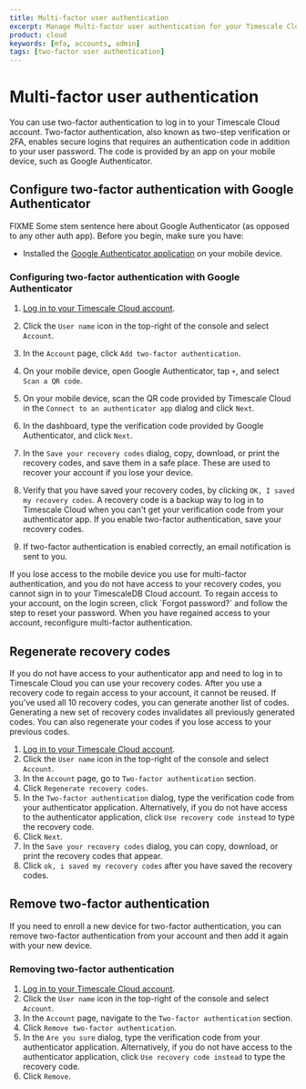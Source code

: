 ```yaml
---
title: Multi-factor user authentication
excerpt: Manage Multi-factor user authentication for your Timescale Cloud account
product: cloud
keywords: [mfa, accounts, admin]
tags: [two-factor user authentication]
---
```


# Multi-factor user authentication

You can use two-factor authentication to log in to your Timescale Cloud 
account. Two-factor authentication, also known as two-step verification 
or 2FA, enables secure logins that
requires an authentication code in addition to your user password. The code 
is provided by an app on your mobile device, such as Google Authenticator.
## Configure two-factor authentication with Google Authenticator

FIXME Some stem sentence here about Google Authenticator (as opposed to any other auth app).
Before you begin, make sure you have:

*   Installed the [Google Authenticator application][install-google-authenticator]
  on your mobile device.

<procedure>

### Configuring two-factor authentication with Google Authenticator

1.  [Log in to your Timescale Cloud account][cloud-login].
1.  Click the `User name` icon in the top-right of the console and select `Account`.
1.  In the `Account` page, click `Add two-factor authentication`.
1.  On your mobile device, open Google Authenticator, tap `+`, and select
    `Scan a QR code`.
1.  On your mobile device, scan the QR code provided by Timescale Cloud in the
    `Connect to an authenticator app` dialog and click `Next`.
1.  In the dashboard, type the verification code provided by Google Authenticator, and click
    `Next`.
1.  In the `Save your recovery codes` dialog, copy, download, or print the
    recovery codes, and save them in a safe place. These are used to 
    recover your account if you lose your device.
1.  Verify that you have saved your recovery codes, by clicking `OK, I saved my recovery codes`.
    <highlight type="important">
    A recovery code is a backup way to log in to Timescale Cloud when you can't
    get your verification code from  your authenticator app. If you enable
    two-factor authentication, save your recovery codes.
    </highlight>

1.  If two-factor authentication is enabled correctly, an email notification is sent to you.

</procedure>

<highlight type="warning">
If you lose access to the mobile device you use for multi-factor
authentication, and you do not have access to your recovery codes, you cannot sign in to your TimescaleDB Cloud
account. To regain access to your account, on the login screen, click
`Forgot password?` and follow the step to reset your password. When you have
regained access to your account, reconfigure multi-factor authentication.
</highlight>

## Regenerate recovery codes

If you do not have access to your authenticator app and need to log in to
Timescale Cloud you can use your recovery codes. After you use a recovery code
to regain access to your account, it cannot be reused. If you've used all 10
recovery codes, you can generate another list of codes. Generating a new set of
recovery codes invalidates all previously generated codes. You
can also regenerate your codes if you lose access to your 
previous codes.

<procedure>

1.  [Log in to your Timescale Cloud account][cloud-login].
1.  Click the `User name` icon in the top-right of the console and select `Account`.
1.  In the `Account` page, go to `Two-factor authentication` section.
1.  Click `Regenerate recovery codes`. 
1.  In the `Two-factor authentication` dialog, type the verification code from
    your authenticator application.
    Alternatively, if you do not have access to the authenticator application,
    click `Use recovery code instead` to type the recovery code.
1.  Click `Next`.
1.  In the `Save your recovery codes` dialog, you can copy, download, or print the
    recovery codes that appear.
1.  Click `ok, i saved my recovery codes` after you have saved the recovery codes.

</procedure>

## Remove two-factor authentication

If you need to enroll a new device for two-factor authentication, you can 
remove two-factor authentication from your account and then add it 
again with your new device.

<procedure>

### Removing two-factor authentication

1.  [Log in to your Timescale Cloud account][cloud-login].
1.  Click the `User name` icon in the top-right of the console and select `Account`.
1.  In the `Account` page, navigate to the `Two-factor authentication` section.
1.  Click `Remove two-factor authentication`.
1.  In the `Are you sure` dialog, type the verification code from your
    authenticator application. Alternatively, if you do not have access 
    to the authenticator application, click `Use recovery code instead` 
    to type the recovery code.
1.  Click `Remove`.

</procedure>

[cloud-login]: https://console.cloud.timescale.com/
[install-google-authenticator]: https://support.google.com/accounts/answer/1066447